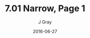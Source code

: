 ---
title: '7.01 Narrow, Page 1'
alt: 'Mysteries of the Arcana'
date: '2016-06-27'
author: 'J Gray'
artist: 'Tiffany Munro'
chapter: '7 Tales of the Arcana'
filler: false
---